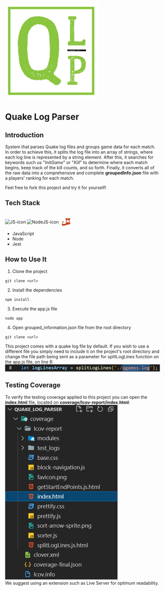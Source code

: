 ![Logo](img/logo.png)
# Quake Log Parser

## Introduction
System that parses Quake log files and groups game data for each match. In order to achieve this, it splits the log file into an array of strings, where each log line is represented by a string element. After this, it searches for keywords such us "*InitGame*" or "*Kill*" to determine where each match begins, keep track of the kill counts, and so forth. Finally, it converts all of the raw data into a comprehensive and complete **groupedInfo.json** file with a players' ranking for each match.

Feel free to fork this project and try it for yourself!

## Tech Stack
<div style="display: inline_block"><br>
  <img align="center" alt="JS-icon" height="30" width="40" src="https://icongr.am/devicon/javascript-original.svg?size=128&color=currentColor">
  <img align="center" alt="NodeJS-icon" height="30" width="40" src="https://icongr.am/devicon/nodejs-original.svg?size=128&color=currentColor">
  <img align="center" alt="Jest-icon" height="30" width="40" src="https://raw.githubusercontent.com/vscode-icons/vscode-icons/master/icons/file_type_jest.svg?sanitize=true">
</div>

- JavaScript
- Node
- Jest

## How to Use It

1. Clone the project
```
git clone <url>
```
2. Install the dependencies
```
npm install
```
3. Execute the app.js file
```
node app
```
4. Open grouped_information.json file from the root directory
```
git clone <url>
```

This project comes with a quake log file by default. If you wish to use a different file you simply need to include it on the project's root directory and change the file path being sent as a parameter for splitLogLines function on the app.js file, on line 8: <br />
![file-path](img/file-path.png)

## Testing Coverage
To verify the testing coverage applied to this project you can open the **index.html** file, located on **coverage/lcov-report/index.html**: <br />
![file-path](img/coverage.png) <br />
We suggest using an extension such as Live Server for optimum readability.

